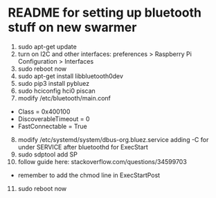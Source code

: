 # README for setting up bluetooth stuff on new swarmer
1. sudo apt-get update
2. turn on I2C and other interfaces: preferences > Raspberry Pi Configuration >
   Interfaces
3. sudo reboot now
4. sudo apt-get install libbluetooth0dev
5. sudo pip3 install pybluez
6. sudo hciconfig hci0 piscan
7. modify /etc/bluetooth/main.conf
  * Class = 0x400100
  * DiscoverableTimeout = 0
  * FastConnectable = True
8. modify /etc/systemd/system/dbus-org.bluez.service adding -C for under SERVICE
   after bluetoothd for ExecStart
9. sudo sdptool add SP
10. follow guide here: stackoverflow.com/questions/34599703
  * remember to add the chmod line in ExecStartPost
11. sudo reboot now
